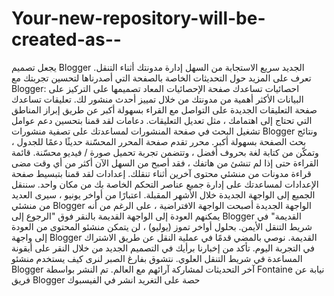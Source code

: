 # Your-new-repository-will-be-created-as--
 يجعل تصميم Blogger الجديد سريع الاستجابة من السهل إدارة مدونتك أثناء التنقل. تعرف على المزيد حول التحديثات الخاصة بالصفحة التي أصدرناها لتحسين تجربتك مع Blogger:  احصائيات تساعدك صفحة الإحصائيات المعاد تصميمها على التركيز على البيانات الأكثر أهمية من مدونتك من خلال تمييز أحدث منشور لك.     تعليقات تساعدك صفحة التعليقات الجديدة على التواصل مع القراء بسهولة أكبر عن طريق إبراز المناطق التي تحتاج إلى اهتمامك ، مثل تعديل التعليقات.   دعامات لقد قمنا بتحسين دعم عوامل تشغيل البحث في صفحة المنشورات لمساعدتك على تصفية منشورات Blogger ونتائج بحث الصفحة بسهولة أكبر.  محرر تقدم صفحة المحرر المحسّنة حديثًا دعمًا للجدول ، وتمكّن من كتابة لغة بحروف أفضل ، وتتضمن تجربة تحميل صورة / فيديو محسّنة.  قائمة القراءة  حتى إذا لم تنشئ من هاتفك ، فقد أصبح من السهل الآن أكثر من أي وقت مضى قراءة مدونات من منشئي محتوى آخرين أثناء تنقلك. إعدادات  لقد قمنا بتبسيط صفحة الإعدادات لمساعدتك على إدارة جميع عناصر التحكم الخاصة بك من مكان واحد.   سننقل الجميع إلى الواجهة الجديدة خلال الأشهر المقبلة. اعتبارًا من أواخر يونيو ، سيرى العديد من منشئي Blogger الواجهة الجديدة أصبحت الواجهة الافتراضية ، على الرغم من أنه يمكنهم العودة إلى الواجهة القديمة بالنقر فوق "الرجوع إلى Blogger القديمة" في شريط التنقل الأيمن. بحلول أواخر تموز (يوليو) ، لن يتمكن منشئو المحتوى من العودة إلى واجهة Blogger القديمة.   نوصي بالمضي قدمًا في عملية النقل عن طريق الاشتراك في التجربة اليوم. تأكد من إخبارنا برأيك في التصميم الجديد من خلال النقر على أيقونة المساعدة في شريط التنقل العلوي. نتشوق بفارغ الصبر لنرى كيف يستخدم منشئو Blogger آخر التحديثات لمشاركة آرائهم مع العالم. تم النشر بواسطة Fontaine نيابة عن فريق Blogger حصة على التغريد انشر في الفيسبوك
